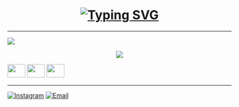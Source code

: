 <h1 align="center">
  <a href="https://git.io/typing-svg"><img src="https://readme-typing-svg.demolab.com?font=Source+Code+Pro&size=21&pause=1001&color=F7F7F7&center=true&vCenter=true&random=true&width=435&lines=ol%C3%A1%2C+eu+sou+Luis+Fernando+%F0%9F%91%8B;" alt="Typing SVG" /></a>
</h1>
<hr>
 <p >   <img src="https://github-readme-stats.vercel.app/api?username=luis-fernando12&show_icons=true&theme=dark" /> </p>   <p align="center">   <img src="https://github-readme-stats.vercel.app/api/top-langs/?username=luis-fernando12&layout=compact&theme=dark" /> </p>
<div style="display: inline_block">
 <img height="30" width="40" src="https://cdn.jsdelivr.net/gh/devicons/devicon@latest/icons/html5/html5-plain-wordmark.svg" />
         <img height="30" width="40" src="https://cdn.jsdelivr.net/gh/devicons/devicon@latest/icons/css3/css3-original-wordmark.svg" />
  <img height="30" width="40" src="https://cdn.jsdelivr.net/gh/devicons/devicon@latest/icons/javascript/javascript-original.svg" />
          
   </div>
<hr>
   <div>
<a href="https://www.instagram.com/fernando_luis080/" target="_blank"><img alt="Instagram" src="https://img.shields.io/badge/-Instagram-%23E4405F?style=for-the-badge&logo=instagram&logoColor=white" target="_blank"></a>
 <a href="fernandobasousan@gmail.com"><img alt="Email" src="https://img.shields.io/badge/-Email-%23333?style=for-the-badge&logo=gmail&logoColor=white"></a>

    
   </div>
          
          
